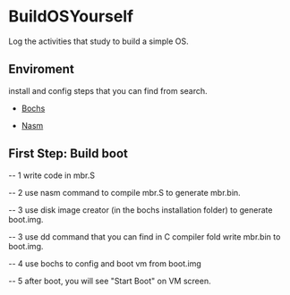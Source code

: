 # BuildOSYourself
Log the activities that study to build a simple OS.

## Enviroment
install and config steps that you can find from search.

+ [Bochs](http://bochs.sourceforge.net/) 

+ [Nasm](https://www.nasm.us/)

## First Step: Build boot

-- 1 write code in mbr.S

-- 2 use nasm command to compile mbr.S to generate mbr.bin.

-- 3 use disk image creator (in the bochs installation folder) to generate boot.img.

-- 3 use dd command that you can find in C compiler fold write mbr.bin to boot.img.

-- 4 use bochs to config and boot vm from boot.img

-- 5 after boot, you will see "Start Boot" on VM screen.

